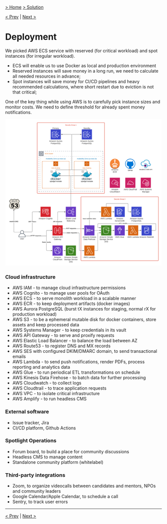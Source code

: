 [> Home](../README.md)  [> Solution](README.md)

[< Prev](2.4.Security.md)  |  [Next >](2.6.Roadmap.md)

# Deployment

We picked AWS ECS service with reserved (for critical workload) and spot instances (for irregular workload).

- ECS will enable us to use Docker as local and production environment
- Reserved instances will save money in a long run, we need to calculate all needed resources in advance;
- Spot instances will save money for CI/CD pipelines and heavy recommended calculations, where short restart due to eviction is not that critical;

One of the key thing while using AWS is to carefully pick instance sizes and monitor costs. We need to define threshold for already spent money notifications.

<img src="../assets/images/aws-deployment.png" alt="AWS Deployment">

### Cloud infrastructure

- AWS IAM - to manage cloud infrastructure permissions
- AWS Cognito - to manage user pools for OAuth
- AWS ECS - to serve monolith workload in a scalable manner
- AWS ECR - to keep deployment artifacts (docker images)
- AWS Aurora PostgreSQL (burst tX instances for staging, normal rX for production workload)
- AWS S3 - to be a ephemeral mutable disk for docker containers, store assets and keep processed data
- AWS Systems Manager - to keep credentials in its vault
- AWS API Gateway - to serve and proxify requests
- AWS Elastic Load Balancer - to balance the load between AZ
- AWS Route53 - to register DNS and MX records
- AWS SES with configured DKIM/DMARC domain, to send transactional emails
- AWS Lambda - to send push notifications, render PDFs, process reporting and analytics data
- AWS Glue - to run periodical ETL transformations on schedule
- AWS Kinesis Data Firehose - to batch data for further processing
- AWS Cloudwatch - to collect logs
- AWS Cloudtrail - to trace application requests
- AWS VPC - to isolate critical infrastructure
- AWS Amplify - to run headless CMS

### External software

- Issue tracker, Jira
- CI/CD platform, Github Actions

### Spotlight Operations

- Forum board, to build a place for community discussions
- Headless CMS to manage content
- Standalone community platform (whitelabel)

### Third-party integrations

- Zoom, to organize videocalls between candidates and mentors, NPOs and community leaders
- Google Calendar/Apple Calendar, to schedule a call
- Sentry, to track user errors

---

[< Prev](2.4.Security.md)  |  [Next >](2.6.Roadmap.md)
